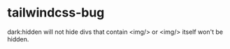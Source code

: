 # tailwindcss-bug
dark:hidden will not hide divs that contain &lt;img/> or &lt;img/> itself won't be hidden.

